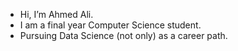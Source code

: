 - Hi, I’m Ahmed Ali.
- I am a final year Computer Science student.
- Pursuing Data Science (not only) as a career path.

<!---
ahmedinnit/ahmedinnit is a ✨ special ✨ repository because its `README.md` (this file) appears on your GitHub profile.
You can click the Preview link to take a look at your changes.
--->
